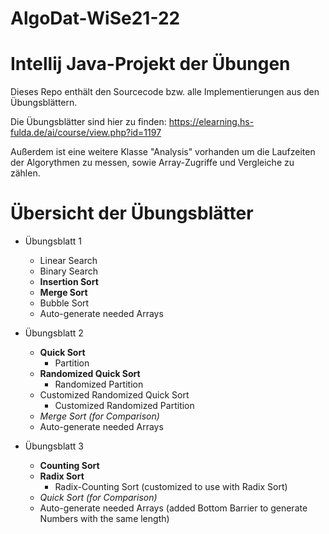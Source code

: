 # AlgoDat-WiSe21-22

# Intellij Java-Projekt der Übungen

Dieses Repo enthält den Sourcecode bzw. alle Implementierungen aus den Übungsblättern.

Die Übungsblätter sind hier zu finden: 
https://elearning.hs-fulda.de/ai/course/view.php?id=1197

Außerdem ist eine weitere Klasse "Analysis" vorhanden um die Laufzeiten der Algorythmen zu messen, sowie
Array-Zugriffe und Vergleiche zu zählen.

# Übersicht der Übungsblätter
- Übungsblatt 1
  - Linear Search
  - Binary Search
  - **Insertion Sort**
  - **Merge Sort**
  - Bubble Sort
  - Auto-generate needed Arrays
  
- Übungsblatt 2
  - **Quick Sort**
    - Partition
  - **Randomized Quick Sort**
    - Randomized Partition
  - Customized Randomized Quick Sort
    - Customized Randomized Partition
  - *Merge Sort (for Comparison)*
  - Auto-generate needed Arrays
  
- Übungsblatt 3
  - **Counting Sort**
  - **Radix Sort**
    - Radix-Counting Sort (customized to use with Radix Sort)
  - *Quick Sort (for Comparison)*
  - Auto-generate needed Arrays (added Bottom Barrier to generate Numbers with the same length)
